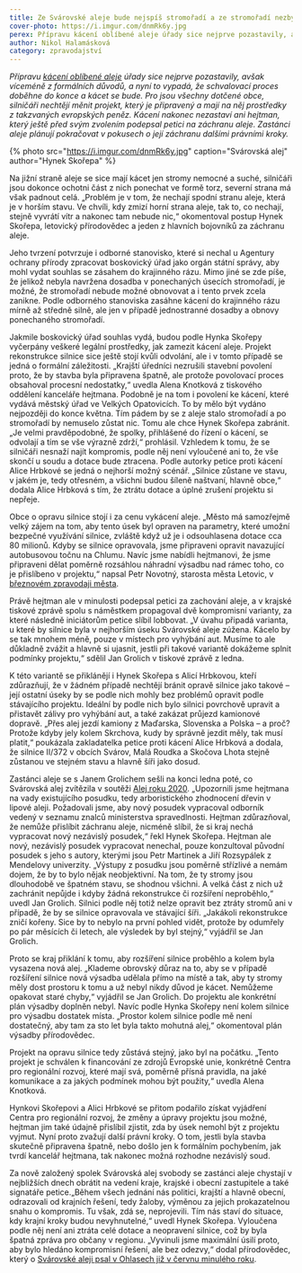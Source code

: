 ```yaml
---
title: Ze Svárovské aleje bude nejspíš stromořadí a ze stromořadí nezbyde nic
cover-photo: https://i.imgur.com/dnmRk6y.jpg
perex: Přípravu kácení oblíbené aleje úřady sice nejprve pozastavily, avšak víceméně z formálních důvodů, a nyní to vypadá, že schvalovací proces doběhne do konce a kácet se bude.
author: Nikol Halamásková
category: zpravodajství
---
```


*Přípravu [kácení oblíbené aleje](https://ohlasy.info/clanky/2021/01/svarovska-alej-roku.html) úřady sice nejprve pozastavily, avšak víceméně z formálních důvodů, a nyní to vypadá, že schvalovací proces doběhne do konce a kácet se bude. Pro jsou všechny dotčené obce, silničáři nechtějí měnit projekt, který je připravený a mají na něj prostředky z takzvaných evropských peněz. Kácení nakonec nezastaví ani hejtman, který ještě před svým zvolením podepsal petici na záchranu aleje. Zastánci aleje plánují pokračovat v pokusech o její záchranu dalšími právními kroky.*

{% photo src="https://i.imgur.com/dnmRk6y.jpg" caption="Svárovská alej" author="Hynek Skořepa" %}

Na jižní straně aleje se sice mají kácet jen stromy nemocné a suché, silničáři jsou dokonce ochotni část z nich ponechat ve formě torz, severní strana má však padnout celá. „Problém je v tom, že nechají spodní stranu aleje, která je v horším stavu. Ve chvíli, kdy zmizí horní strana aleje, tak to, co nechají, stejně vyvrátí vítr a nakonec tam nebude nic,“ okomentoval postup Hynek Skořepa, letovický přírodovědec a jeden z hlavních bojovníků za záchranu aleje.

Jeho tvrzení potvrzuje i odborné stanovisko, které si nechal u Agentury ochrany přírody zpracovat boskovický úřad jako orgán státní správy, aby mohl vydat souhlas se zásahem do krajinného rázu. Mimo jiné se zde píše, že jelikož nebyla navržena dosadba v ponechaných úsecích stromořadí, je možné, že stromořadí nebude možné obnovovat a i tento prvek zcela zanikne. Podle odborného stanoviska zasáhne kácení do krajinného rázu mírně až středně silně, ale jen v případě jednostranné dosadby a obnovy ponechaného stromořadí.

Jakmile boskovický úřad souhlas vydá, budou podle Hynka Skořepy vyčerpány veškeré legální prostředky, jak zamezit kácení aleje. Projekt rekonstrukce silnice sice ještě stojí kvůli odvolání, ale i v tomto případě se jedná o formální záležitosti. „Krajští úředníci nezrušili stavební povolení proto, že by stavba byla připravena špatně, ale protože povolovací proces obsahoval procesní nedostatky,“ uvedla Alena Knotková z tiskového oddělení kanceláře hejtmana. Podobně je na tom i povolení ke kácení, které vydává městský úřad ve Velkých Opatovicích. To by mělo být vydáno nejpozději do konce května. Tím pádem by se z aleje stalo stromořadí a po stromořadí by nemuselo zůstat nic. Tomu ale chce Hynek Skořepa zabránit. „Je velmi pravděpodobné, že spolky, přihlášené do řízení o kácení, se odvolají a tím se vše výrazně zdrží,“ prohlásil. Vzhledem k tomu, že se silničáři nesnaží najít kompromis, podle něj není vyloučené ani to, že vše skončí u soudu a dotace bude ztracena. Podle autorky petice proti kácení Alice Hrbkové se jedná o nejhorší možný scénář. „Silnice zůstane ve stavu, v jakém je, tedy otřesném, a všichni budou šíleně naštvaní, hlavně obce,“ dodala Alice Hrbková s tím, že ztrátu dotace a úplné zrušení projektu si nepřeje.

Obce o opravu silnice stojí i za cenu vykácení aleje. „Město má samozřejmě velký zájem na tom, aby tento úsek byl opraven na parametry, které umožní bezpečné využívání silnice, zvláště když už je i odsouhlasena dotace cca 80 milionů. Kdyby se silnice opravovala, jsme připraveni opravit navazující autobusovou točnu na Chlumu. Navíc jsme nabídli hejtmanovi, že jsme připraveni dělat poměrně rozsáhlou náhradní výsadbu nad rámec toho, co je přislíbeno v projektu,“ napsal Petr Novotný, starosta města Letovic, v [březnovém zpravodaji města](https://www.mks-letovice.cz/sites/default/files/stranky/aktualni-letovicky-zpravodaj/lz-a4-brezen-2021-cur.pdf).

Právě hejtman ale v minulosti podepsal petici za zachování aleje, a v krajské tiskové zprávě spolu s náměstkem propagoval dvě kompromisní varianty, za které následně iniciátorům petice slíbil lobbovat. „V úvahu připadá varianta, u které by silnice byla v nejhorším úseku Svárovské aleje zúžena. Kácelo by se tak mnohem méně, pouze v místech pro vyhýbání aut. Musíme to ale důkladně zvážit a hlavně si ujasnit, jestli při takové variantě dokážeme splnit podmínky projektu,“ sdělil Jan Grolich v tiskové zprávě z ledna.

K této variantě se přiklánějí i Hynek Skořepa s Alicí Hrbkovou, kteří zdůrazňují, že v žádném případě nechtějí bránit opravě silnice jako takové – její ostatní úseky by se podle nich mohly bez problémů opravit podle stávajícího projektu. Ideální by podle nich bylo silnici povrchově upravit a přistavět zálivy pro vyhýbání aut, a také zakázat průjezd kamionové dopravě. „Přes alej jezdí kamiony z Maďarska, Slovenska a Polska – a proč? Protože kdyby jely kolem Skrchova, kudy by správně jezdit měly, tak musí platit,“ poukázala zakladatelka petice proti kácení Alice Hrbková a dodala, že silnice II/372 v obcích Svárov, Malá Roudka a Skočova Lhota stejně zůstanou ve stejném stavu a hlavně šíři jako dosud.

Zastánci aleje se s Janem Grolichem sešli na konci ledna poté, co Svárovská alej zvítězila v soutěži [Alej roku 2020](https://www.alejroku.cz/2020/vysledky-2020). „Upozornili jsme hejtmana na vady existujícího posudku, tedy arboristického zhodnocení dřevin v lipové aleji. Požadovali jsme, aby nový posudek vypracoval odborník vedený v seznamu znalců ministerstva spravedlnosti. Hejtman zdůrazňoval, že nemůže přislíbit záchranu aleje, nicméně slíbil, že si kraj nechá vypracovat nový nezávislý posudek,“ řekl Hynek Skořepa. Hejtman ale nový, nezávislý posudek vypracovat nenechal, pouze konzultoval původní posudek s jeho s autory, kterými jsou Petr Martinek a Jiří Rozsypálek z Mendelovy univerzity. „Výstupy z posudku jsou poměrně střízlivé a nemám dojem, že by to bylo nějak neobjektivní. Na tom, že ty stromy jsou dlouhodobě ve špatném stavu, se shodnou všichni. A velká část z nich už zachránit nepůjde i kdyby žádná rekonstrukce či rozšíření neproběhlo,“ uvedl Jan Grolich. Silnici podle něj totiž nelze opravit bez ztráty stromů ani v případě, že by se silnice opravovala ve stávající šíři. „Jakákoli rekonstrukce zničí kořeny. Sice by to nebylo na první pohled vidět, protože by odumřely po pár měsících či letech, ale výsledek by byl stejný,“ vyjádřil se Jan Grolich.

Proto se kraj přiklání k tomu, aby rozšíření silnice proběhlo a kolem byla vysazena nová alej. „Klademe obrovský důraz na to, aby se v případě rozšíření silnice nová výsadba udělala přímo na místě a tak, aby ty stromy měly dost prostoru k tomu a už nebyl nikdy důvod je kácet. Nemůžeme opakovat staré chyby,“ vyjádřil se Jan Grolich. Do projektu ale konkrétní plán výsadby doplněn nebyl. Navíc podle Hynka Skořepy není kolem silnice pro výsadbu dostatek místa. „Prostor kolem silnice podle mě není dostatečný, aby tam za sto let byla takto mohutná alej,“ okomentoval plán výsadby přírodovědec.

Projekt na opravu silnice tedy zůstává stejný, jako byl na počátku. „Tento projekt je schválen k financování ze zdrojů Evropské unie, konkrétně Centra pro regionální rozvoj, které mají svá, poměrně přísná pravidla, na jaké komunikace a za jakých podmínek mohou být použity,“ uvedla Alena Knotková.

Hynkovi Skořepovi a Alici Hrbkové se přitom podařilo získat vyjádření Centra pro regionální rozvoj, že změny a úpravy projektu jsou možné, hejtman jim také údajně přislíbil zjistit, zda by úsek nemohl být z projektu vyjmut. Nyní proto zvažují další právní kroky. O tom, jestli byla stavba skutečně připravena špatně, nebo došlo jen k formálním pochybením, jak tvrdí kancelář hejtmana, tak nakonec možná rozhodne nezávislý soud.

Za nově založený spolek Svárovská alej svobody se zastánci aleje chystají v nejbližších dnech obrátit na vedení kraje, krajské i obecní zastupitele a také signatáře petice.„Během všech jednání nás politici, krajští a hlavně obecní, odrazovali od krajních řešení, tedy žaloby, výměnou za jejich prokazatelnou snahu o kompromis. Tu však, zdá se, neprojevili. Tím nás staví do situace, kdy krajní kroky budou nevyhnutelné,“ uvedl Hynek Skořepa. Vyloučena podle něj není ani ztráta celé dotace a neopravení silnice, což by byla špatná zpráva pro občany v regionu. „Vyvinuli jsme maximální úsilí proto, aby bylo hledáno kompromisní řešení, ale bez odezvy,“ dodal přírodovědec, který o [Svárovské aleji psal v Ohlasech již v červnu minulého roku](https://ohlasy.info/clanky/2020/07/svarovska-alej.html).